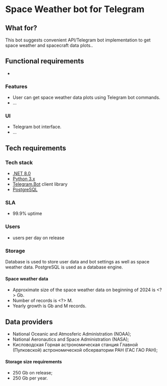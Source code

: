 # Space Weather bot for Telegram

## What for?
This bot suggests convenient API/Telegram bot implementation to get space weather and spacecraft data plots..

## Functional requirements
* 

### Features
* User can get space weather data plots using Telegram bot commands.
* ...

### UI
* Telegram bot interface.
* ...

## Tech requirements

### Tech stack
* [.NET 8.0](https://dotnet.microsoft.com/en-us/download/dotnet/8.0)
* [Python 3.x](https://www.python.org/downloads/)
* [Telegram.Bot](https://github.com/TelegramBots/Telegram.Bot) client library
* [PostgreSQL](https://www.postgresql.org/download/)

### SLA
* 99.9% uptime

### Users
* <?> users per day on release

### Storage
Database is used to store user data and bot settings as well as space weather data. 
PostgreSQL is used as a database engine.

#### Space weather data
* Approximate size of the space weather data on beginning of 2024 is <?> Gb.
* Number of records is <?> M.
* Yearly growth is <?> Gb and <?> M records.

## Data providers
* National Oceanic and Atmosferic Administration (NOAA); 
* National Aeronautics and Space Administration (NASA);
* Кисловодская Горная астрономическая станция Главной (Пулковской) астрономической обсерватории РАН (ГАС ГАО РАН);

#### Storage size requirements
* 250 Gb on release;
* 250 Gb per year.
